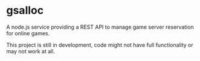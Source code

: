 # gsalloc
A node.js service providing a REST API to manage game server reservation for online games.

This project is still in development, code might not have full functionality or may not work at all.

